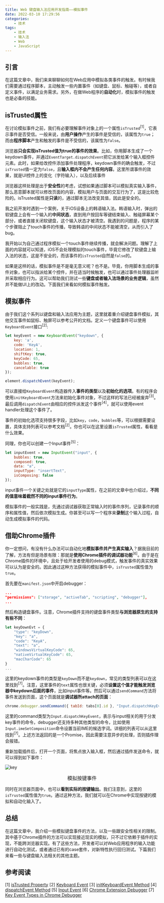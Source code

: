 ```yaml
---
title: Web 键盘输入法应用开发指南——模拟事件
date: 2022-03-10 17:29:56
categories:
    - 技术
tags: 
    - 技术
    - 输入法
    - Web
    - JavaScript
---
```

## 引言
在这篇文章中，我们来来聊聊如何在Web应用中模拟各类事件的触发。有时候我们需要通过程序脚本，主动触发一些内置事件（如键盘、鼠标、触碰等），或者自定义事件，以满足业务需求。另外，在做Web程序的**自动化**时，模拟事件的触发也是必备的技能。

## isTrusted属性
在讨论模拟事件之前，我们有必要理解事件对象上的一个属性`isTrusted`<sup>[1]</sup>，它表示事件是否受信。一般来说，由**用户操作**产生的事件是受信的，该属性为`true`；而由**程序脚本**产生和触发的事件是不受信的，该属性为`false`。

<!--more-->

浏览器**只会实现isTrusted值为true的事件的效果**。比如，你用脚本生成了一个keydown事件，并通过`EventTarget.dispatchEvent`把它派发给某个输入框控件元素。此时，如果给改控件添加事件处理程序，keydown事件的确会触发，不过`isTrusted`值一定为`false`，且**输入框内不会产生任何内容**。这里所谓事件的效果，就是UI控件上的变化（字符输入），以及后续事件

浏览器这样处理是出于**安全性**的考虑，试想如果通过脚本可以模拟真实输入事件，那么恶意脚本就可以修改页面的内容，模拟用户与页面的交互行为了，这是比较危险的。isTrusted属性是**只读**的，通过脚本无法改变其值，因此是安全的。

我之前开发时遇到一个案例，关于iOS设备上的韩语输入法。韩语输入时，弹出的软键盘上会有一个输入的**中间状态**，直到用户按回车等键结束输入、触碰屏幕某个部分，或者直接关闭软键盘，这个输入状态才被清空。我遇到的问题是，程序的某个步骤阻止了touch事件的传播，导致韩语的中间状态不能被清空，从而引入了bug。

我开始以为自己通过程序模拟一个touch事件继续传播，就会解决问题。理解了上面的内容就可以知道，iOS不会处理模拟的touch事件，毕竟它修改了软键盘上输入法的状态，这是不安全的，而该事件的`isTrusted`自然是`false`的。

如果是这样的话，模拟事件是不是毫无意义呢？也不是。毕竟，你用脚本生成的事件对象，也可以指派给某个控件，并在适当时候触发，也可以通过事件处理器监听并采取相应行为。这可以帮助我们测试一些**键盘或者输入法场景的业务逻辑**，虽然并不能做UI上的改动。下面我们来看如何模拟事件触发。

## 模拟事件
由于我们这个系列以键盘和输入法应用为主题，这里就着重介绍键盘事件模拟，其他交互事件如鼠标、触屏可以参考公开的文档。定义一个键盘事件可以使用`KeyboardEvent`接口<sup>[2]</sup>:
```javascript
let keyEvent = new KeyboardEvent("keydown", {
    key: 'a',
    code: 'KeyA',
    location: 1,
    shiftKey: true,
    keyCode: 65,
    bubbles: true,
    cancelable: true
});

element.dispatchEvent(keyEvent);
```
可以直接给`KeyboardEvent`构造器传入**事件的类型**以及**初始化的选项**。有的程序会使用`initKeyboardEvent`方法来初始化事件对象，不过这样的写法已经被废弃<sup>[3]</sup>。最后调用`dispatchEvent`由相应的控件派发这个事件<sup>[4]</sup>，就可以使用event handler处理这个事件了。

事件的初始化选项支持很多字段，比如`key`，`code`，`bubbles`等，可以根据需要设置，具体支持列表可以参考文档<sup>[2]</sup>。你也可以在这里设置`isTrusted`属性，看看是什么效果。

同理，你也可以创建一个Input事件<sup>[5]</sup>：
```javascript
let inputEvent = new InputEvent("input", {
    bubbles: true,
    composed: true,
    data: "a",
    inputType: "insertText",
    isComposing: false
});
```
input事件一个关键之处就是它的`inputType`属性，在之前的文章中也介绍过，**不同的值意味着截然不同的input事件行为**。

模拟事件的一般实践是，先通过调试器获取正常输入时的事件序列，记录事件的顺序和属性值，然后依次模拟生成。你甚至可以写一个程序来**录制**这个输入过程，自动生成模拟事件的代码。

## 借助Chrome插件
你一定想问，有没有什么办法可以自动化地**模拟事件并产生真实输入**？据我目前的了解，方法有但是场景有限：那就是**使用Chrome插件的调试器功能**<sup>[6]</sup>。由于是在Chrome插件的环境中，且处于给开发者使用的debug模式，触发事件的真实效果可以认为是安全的。因此通过这种方法获得的模拟事件中，`isTrusted`属性值为`true`。

首先要在`manifest.json`中开启debugger：
```json
...
"permissions": ["storage", "activeTab", "scripting", "debugger"],
...
```
然后构造键盘事件。注意，Chrome插件支持的键盘事件类型**与浏览器原生的支持有些不同**：
```javascript
let keyDownEvt = {
    "type": "keyDown", 
    "key": "a",
    "code": "KeyA",
    "text": "a",
    "windowsVirtualKeyCode": 65,
    "nativeVirtualKeyCode": 65,
    "macCharCode": 65
}
...
```
这里的keydown事件的类型是`keyDown`而不是`keydown`，常见的类型列表可以在这里找到<sup>[7]</sup>。注意，这里事件的`text`属性也很关键，必须**设置这个值才能触发浏览器中keydown后面的事件**，比如input事件等。然后可以通过`sendCommand`方法将事件发送到页面，这个页面就是**调试器所attach的页面**：
```javascript
chrome.debugger.sendCommand({ tabId: tabs[0].id }, "Input.dispatchKeyEvent", keyDownEvt);
```
这里的command类型为`Input.dispatchKeyEvent`，表示与input相关的用于分发key事件的命令，debugger还支持多种其他类型的命令，比如使用`Input.imeSetComposition`命令设置当前IME的候选字词。详细的列表可以从这里找到<sup>[7]</sup>。上述方法返回的是一个Promise，因此需要注意异步的处理，否则插件理会报错。

重新加载插件后，打开一个页面，将焦点放入输入框，然后通过插件发送命令，就可以得到如下事件：

![key](key-event.png)
<center><div style="font-size:16px;">模拟按键事件</div></center>

同时在浏览器页面中，也可以**看到实际的按键输出**。我们注意到，这里的`isTrusted`属性值为`true`。通过这种方法，我们就可以在Chrome中实现按键的模拟和自动化输入了。

## 总结
在这篇文章中，我介绍一些模拟键盘事件的方法，以及一些跟安全性相关的限制。其中基于Chrome插件的方法可以实现接近现实的模拟，只不过它依赖于插件的实现，不能跨浏览器实现。有了这些方法，开发者可以对Web应用程序的输入功能进行自动化测试，或者通过已有的case套件，对新特性执行回归测试。下篇我们来看一些与键盘输入法相关的其他主题。

## 参考阅读
[1] [isTrusted Property](https://developer.mozilla.org/en-US/docs/Web/API/Event/isTrusted)
[2] [Keyboard Event](https://developer.mozilla.org/en-US/docs/Web/API/KeyboardEvent/KeyboardEvent)
[3] [initKeyboardEvent Method](https://developer.mozilla.org/en-US/docs/Web/API/KeyboardEvent/initKeyboardEvent)
[4] [dispatchEvent Method](https://developer.mozilla.org/en-US/docs/Web/API/EventTarget/dispatchEvent)
[5] [Input Event](https://developer.mozilla.org/en-US/docs/Web/API/InputEvent)
[6] [Chrome Extension Debugger](https://developer.chrome.com/docs/extensions/reference/debugger/)
[7] [Key Event Types in Chrome Debugger](https://chromedevtools.github.io/devtools-protocol/tot/Input/#method-dispatchKeyEvent)